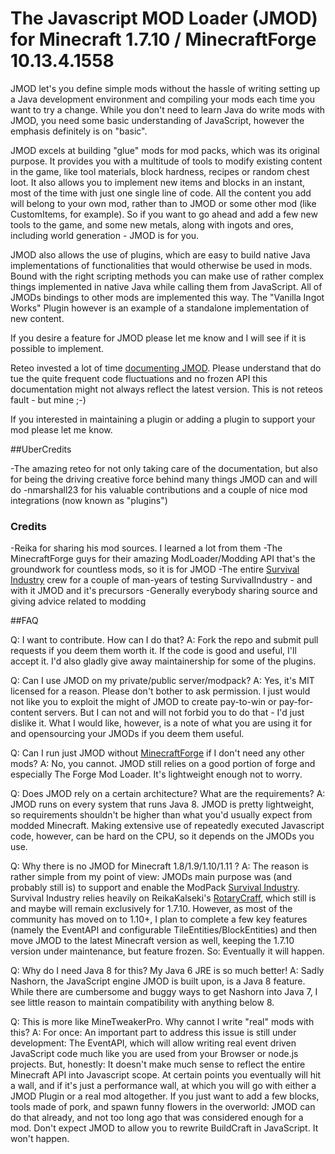 # The Javascript MOD Loader (JMOD) for Minecraft 1.7.10 / MinecraftForge 10.13.4.1558

JMOD let's you define simple mods without the hassle of writing setting up a Java development environment and compiling your mods each time you want to try a change. While you don't need to learn Java do write mods with JMOD, you need some basic understanding of JavaScript, however the emphasis definitely is on "basic".

JMOD excels at building "glue" mods for mod packs, which was its original purpose. It provides you with a multitude of tools to modify existing content in the game, like tool materials, block hardness, recipes or random chest loot. It also allows you to implement new items and blocks in an instant, most of the time with just one single line of code. All the content you add will belong to your own mod, rather than to JMOD or some other mod (like CustomItems, for example). So if you want to go ahead and add a few new tools to the game, and some new metals, along with ingots and ores, including world generation - JMOD is for you.

JMOD also allows the use of plugins, which are easy to build native Java implementations of functionalities that would otherwise be used in mods. Bound with the right scripting methods you can make use of rather complex things implemented in native Java while calling them from JavaScript. All of JMODs bindings to other mods are implemented this way. The "Vanilla Ingot Works" Plugin however is an example of a standalone implementation of new content.

If you desire a feature for JMOD please let me know and I will see if it is possible to implement.

Reteo invested a lot of time [documenting JMOD](https://github.com/SvenKayser/JMOD/blob/indev/Documentation/JMOD.pdf). Please understand that do tue the quite frequent code fluctuations and no frozen API this documentation might not always reflect the latest version. This is not reteos fault - but mine ;-)

If you interested in maintaining a plugin or adding a plugin to support your mod please let me know.

##UberCredits

-The amazing reteo for not only taking care of the documentation, but also for being the driving creative force behind many things JMOD can and will do
-nmarshall23 for his valuable contributions and a couple of nice mod integrations (now known as "plugins")

### Credits
-Reika for sharing his mod sources. I learned a lot from them
-The MinecraftForge guys for their amazing ModLoader/Modding API that's the groundwork for countless mods, so it is for JMOD
-The entire [Survival Industry](https://github.com/reteo/Survival-Industry) crew for a couple of man-years of testing SurvivalIndustry - and with it JMOD and it's precursors
-Generally everybody sharing source and giving advice related to modding

##FAQ

Q: I want to contribute. How can I do that?
A: Fork the repo and submit pull requests if you deem them worth it. If the code is good and useful, I'll accept it. I'd also gladly give away maintainership for some of the plugins. 

Q: Can I use JMOD on my private/public server/modpack?
A: Yes, it's MIT licensed for a reason. Please don't bother to ask permission. I just would not like you to exploit the might of JMOD to create pay-to-win or pay-for-content servers. But I can not and will not forbid you to do that - I'd just dislike it. What I would like, however, is a note of what you are using it for and opensourcing your JMODs if you deem them useful.

Q: Can I run just JMOD without [MinecraftForge](https://github.com/MinecraftForge) if I don't need any other mods?
A: No, you cannot. JMOD still relies on a good portion of forge and especially The Forge Mod Loader. It's lightweight enough not to worry.

Q: Does JMOD rely on a certain architecture? What are the requirements?
A: JMOD runs on every system that runs Java 8. JMOD is pretty lightweight, so requirements shouldn't be higher than what you'd usually expect from modded Minecraft. Making extensive use of repeatedly executed Javascript code, however, can be hard on the CPU, so it depends on the JMODs you use.

Q: Why there is no JMOD for Minecraft 1.8/1.9/1.10/1.11 ?
A: The reason is rather simple from my point of view: JMODs main purpose was (and probably still is) to support and enable the ModPack [Survival Industry](https://github.com/reteo/Survival-Industry). Survival Industry relies heavily on ReikaKalseki's [RotaryCraff](https://github.com/ReikaKalseki/RotaryCraft), which still is and maybe will remain exclusively for 1.7.10. However, as most of the community has moved on to 1.10+, I plan to complete a few key features (namely the EventAPI and configurable TileEntities/BlockEntities) and then move JMOD to the latest Minecraft version as well, keeping the 1.7.10 version under maintenance, but feature frozen. So: Eventually it will happen.

Q: Why do I need Java 8 for this? My Java 6 JRE is so much better!
A: Sadly Nashorn, the JavaScript engine JMOD is built upon, is a Java 8 feature. While there are cumbersome and buggy ways to get Nashorn into Java 7, I see little reason to maintain compatibility with anything below 8.

Q: This is more like MineTweakerPro. Why cannot I write "real" mods with this?
A: For once: An important part to address this issue is still under development: The EventAPI, which will allow writing real event driven JavaScript code much like you are used from your Browser or node.js projects. But, honestly: It doesn't make much sense to reflect the entire Minecraft API into Javascript scope. At certain points you eventually will hit a wall, and if it's just a performance wall, at which you will go with either a JMOD Plugin or a real mod altogether. If you just want to add a few blocks, tools made of pork, and spawn funny flowers in the overworld: JMOD can do that already, and not too long ago that was considered enough for a mod. Don't expect JMOD to allow you to rewrite BuildCraft in JavaScript. It won't happen.




